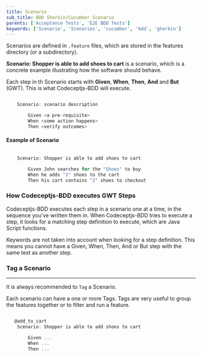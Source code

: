 ```yaml
---
title: Scenario
sub_title: BDD Gherkin/Cucumber Scenario
parents: ['Acceptance Tests', 'E2E BDD Tests']
keywords: ['Scenario', 'Scenarios', 'cucumber', 'bdd', 'gherkin']
---
```


Scenarios are defined in `.feature` files, which are stored in the features directory (or a subdirectory).

**Scenario: Shopper is able to add shoes to cart** is a scenario, which is a concrete example illustrating how the software should behave.

Each step in th Scenario starts with **Given**, **When**, **Then**, **And** and **But** (GWT). This is what Codeceptjs-BDD will execute.

```javascript

    Scenario: scenario description

        Given <a pre-requisite>
        When <some action happens>
        Then <verify outcomes>
```

#### Example of Scenario

```javascript

    Scenario: Shopper is able to add shoes to cart

        Given John searches for the "Shoes" to buy
        When he adds "2" shoes to the cart
        Then his cart contains "2" shoes to checkout

```

### How Codeceptjs-BDD executes GWT Steps

Codeceptjs-BDD executes each step in a scenario one at a time, in the sequence you’ve written them in. When Codeceptjs-BDD tries to execute a step, it looks for a matching step definition to execute, which are Java Script functions.

Keywords are not taken into account when looking for a step definition. This means you cannot have a Given, When, Then, And or But step with the same text as another step.

### Tag a Scenario

---

It is always recommended to `Tag` a Scenario.

Each scenario can have a one or more Tags. Tags are very useful to group the features together or to filter and run a feature.

```javascript

   @add_to_cart
    Scenario: Shopper is able to add shoes to cart

        Given ...
        When ...
        Then ...

```

